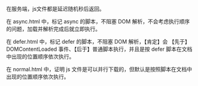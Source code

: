 在服务端，js文件都是延迟随机秒后返回。

在 async.html 中，标记 async 的脚本，不阻塞 DOM 解析，不会考虑执行顺序的问题，加载并解析完成后就立即执行。

在 defer.html 中，标记 defer 的脚本，不阻塞 DOM 解析，【肯定】会 【先于】 DOMContentLoaded 事件、【后于】普通脚本执行，并且是按 defer 脚本在文档中出现的位置顺序依次执行。

在 normal.html 中，证明 js 文件是可以并行下载的，但默认是按照脚本在文档中出现的位置顺序依次执行。
